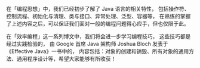 在「编程思想」中，我们已经初步了解了 Java 语言的相关特性，
包括操作符、控制流程、初始化与清理、类与接口、异常处理、泛型、容器等，
在熟练的掌握了上述内容之后，可以保证我们面对一般的编程问题得心应手，但也仅限于此。

在「效率编程」这一系列博文中，我们将会进一步学习编程技巧，
这些技巧都是经过实践检验的，
由 Google 首席 Java 架构师 Joshua Bloch 发表于《Effective Java》一书中的，
内容包括：对象的创建和销毁、所有对象的通用方法、通用程序设计等，希望大家能够有所收获！